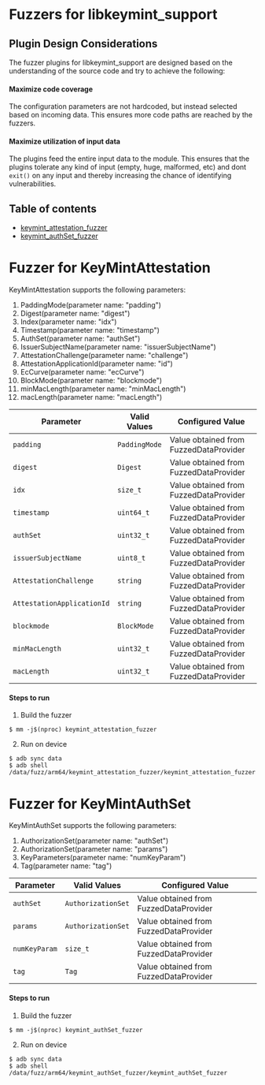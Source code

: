 # Fuzzers for libkeymint_support

## Plugin Design Considerations
The fuzzer plugins for libkeymint_support are designed based on the understanding of the source code and try to achieve the following:

#### Maximize code coverage
The configuration parameters are not hardcoded, but instead selected based on incoming data. This ensures more code paths are reached by the fuzzers.

#### Maximize utilization of input data
The plugins feed the entire input data to the module. This ensures that the plugins tolerate any kind of input (empty, huge, malformed, etc) and dont `exit()` on any input and thereby increasing the chance of identifying vulnerabilities.

## Table of contents
+ [keymint_attestation_fuzzer](#KeyMintAttestation)
+ [keymint_authSet_fuzzer](#KeyMintAuthSet)

# <a name="KeyMintAttestation"></a> Fuzzer for KeyMintAttestation
KeyMintAttestation supports the following parameters:
1. PaddingMode(parameter name: "padding")
2. Digest(parameter name: "digest")
3. Index(parameter name: "idx")
4. Timestamp(parameter name: "timestamp")
5. AuthSet(parameter name: "authSet")
6. IssuerSubjectName(parameter name: "issuerSubjectName")
7. AttestationChallenge(parameter name: "challenge")
8. AttestationApplicationId(parameter name: "id")
9. EcCurve(parameter name: "ecCurve")
10. BlockMode(parameter name: "blockmode")
11. minMacLength(parameter name: "minMacLength")
12. macLength(parameter name: "macLength")

| Parameter| Valid Values| Configured Value|
|------------- |--------------| -------------------- |
|`padding`| `PaddingMode` |Value obtained from FuzzedDataProvider|
|`digest`| `Digest` |Value obtained from FuzzedDataProvider|
|`idx`| `size_t` |Value obtained from FuzzedDataProvider|
|`timestamp`| `uint64_t` |Value obtained from FuzzedDataProvider|
|`authSet`| `uint32_t` |Value obtained from FuzzedDataProvider|
|`issuerSubjectName`| `uint8_t` |Value obtained from FuzzedDataProvider|
|`AttestationChallenge`| `string` |Value obtained from FuzzedDataProvider|
|`AttestationApplicationId`| `string` |Value obtained from FuzzedDataProvider|
|`blockmode`| `BlockMode` |Value obtained from FuzzedDataProvider|
|`minMacLength`| `uint32_t` |Value obtained from FuzzedDataProvider|
|`macLength`| `uint32_t` |Value obtained from FuzzedDataProvider|

#### Steps to run
1. Build the fuzzer
```
$ mm -j$(nproc) keymint_attestation_fuzzer
```
2. Run on device
```
$ adb sync data
$ adb shell /data/fuzz/arm64/keymint_attestation_fuzzer/keymint_attestation_fuzzer
```

# <a name="KeyMintAuthSet"></a> Fuzzer for KeyMintAuthSet
KeyMintAuthSet supports the following parameters:
1. AuthorizationSet(parameter name: "authSet")
2. AuthorizationSet(parameter name: "params")
3. KeyParameters(parameter name: "numKeyParam")
4. Tag(parameter name: "tag")

| Parameter| Valid Values| Configured Value|
|------------- |--------------| -------------------- |
|`authSet`| `AuthorizationSet` |Value obtained from FuzzedDataProvider|
|`params`| `AuthorizationSet` |Value obtained from FuzzedDataProvider|
|`numKeyParam`| `size_t` |Value obtained from FuzzedDataProvider|
|`tag`| `Tag` |Value obtained from FuzzedDataProvider|

#### Steps to run
1. Build the fuzzer
```
$ mm -j$(nproc) keymint_authSet_fuzzer
```
2. Run on device
```
$ adb sync data
$ adb shell /data/fuzz/arm64/keymint_authSet_fuzzer/keymint_authSet_fuzzer
```
